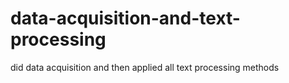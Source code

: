 # data-acquisition-and-text-processing
did data acquisition and then applied all text processing methods
